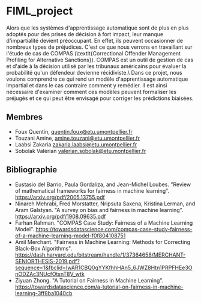 # FIML_project

Alors que les systèmes d'apprentissage automatique sont de plus en plus adoptés pour des prises de décision à fort impact, leur manque d'impartialité devient préoccupant. En effet, ils peuvent occasionner de nombreux types de préjudices.
C'est ce que nous verrons en travaillant sur l'étude de cas de COMPAS (\textit{Correctional Offender Management Profiling for Alternative Sanctions}). COMPAS est un outil de gestion de cas et d'aide à la décision utilisé par les tribunaux américains pour évaluer la probabilité qu'un défendeur devienne récidiviste.\\
Dans ce projet, nous voulons comprendre ce qui rend un modèle d'apprentissage automatique impartial et dans le cas contraire comment y remédier.
Il est ainsi nécessaire d'examiner comment ces modèles peuvent formaliser les préjugés et ce qui peut être envisagé pour corriger les prédictions biaisées.

## Membres

- Foux Quentin, quentin.foux@etu.umontpellier.fr
- Touzani Amine, amine.touzani@etu.umontpellier.fr
- Laabsi Zakaria zakaria.laabsi@etu.umontpellier.fr
- Sobolak Valérian valerian.sobolak@etu.montpellier.fr

## Bibliographie

- Eustasio del Barrio, Paula Gordaliza, and Jean-Michel Loubes. "Review of mathematical frameworks
for fairness in machine learning".
https://arxiv.org/pdf/2005.13755.pdf
- Ninareh Mehrabi, Fred Morstatter, Nripsuta Saxena, Kristina Lerman, and Aram Galstyan. "A survey
on bias and fairness in machine learning". 
https://arxiv.org/pdf/1908.09635.pdf
- Farhan Rahman. "COMPAS Case Study: Fairness of a Machine Learning Model".
https://towardsdatascience.com/compas-case-study-fairness-of-a-machine-learning-model-f0f804108751
- Amil Merchant. "Fairness in Machine Learning: Methods for Correcting Black-Box Algorithms".
https://dash.harvard.edu/bitstream/handle/1/37364658/MERCHANT-SENIORTHESIS-2019.pdf?sequence=1&fbclid=IwAR1CBQ0gYYKfhhHAn5_6JWZ8Htn1PRPFHEe3OnODZAc3NUcfOtsnT8V_wtk
- Ziyuan Zhong. "A Tutorial on Fairness in Machine Learning".
https://towardsdatascience.com/a-tutorial-on-fairness-in-machine-learning-3ff8ba1040cb
